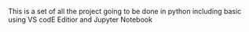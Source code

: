 This is a set of all the project going to be done in python including basic
using VS codE Editior and Jupyter Notebook

